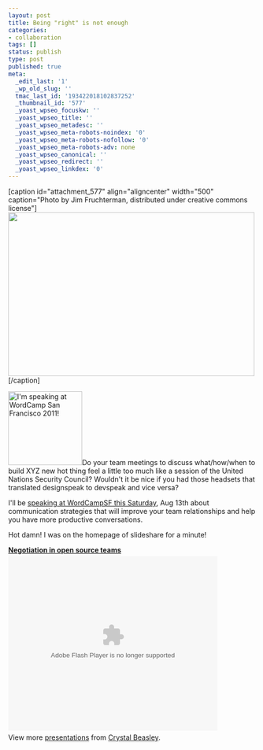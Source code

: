 ```yaml
---
layout: post
title: Being "right" is not enough
categories:
- collaboration
tags: []
status: publish
type: post
published: true
meta:
  _edit_last: '1'
  _wp_old_slug: ''
  tmac_last_id: '193422018102837252'
  _thumbnail_id: '577'
  _yoast_wpseo_focuskw: ''
  _yoast_wpseo_title: ''
  _yoast_wpseo_metadesc: ''
  _yoast_wpseo_meta-robots-noindex: '0'
  _yoast_wpseo_meta-robots-nofollow: '0'
  _yoast_wpseo_meta-robots-adv: none
  _yoast_wpseo_canonical: ''
  _yoast_wpseo_redirect: ''
  _yoast_wpseo_linkdex: '0'
---
```

[caption id="attachment_577" align="aligncenter" width="500" caption="Photo by Jim Fruchterman, distributed under creative commons license"]<a href="http://skinnywhitegirl.com/blog/wp-content/uploads/2011/08/diplomatic-communication.jpg"><img src="http://skinnywhitegirl.com/blog/wp-content/uploads/2011/08/diplomatic-communication.jpg" alt="" title="diplomatic-communication" width="500" height="333" class="size-full wp-image-577" /></a>[/caption]

<a href="http://2011.sf.wordcamp.org"><img class="alignright" title="I'm speaking at WordCamp San Francisco 2011!" src="http://2011.sf.wordcamp.org/files/2011/07/wcsf11-badge-speaker.png" alt="I'm speaking at WordCamp San Francisco 2011!" width="150" height="150" /></a>Do your team meetings to discuss what/how/when to build XYZ new hot thing feel a little too much like a session of the United Nations Security Council? Wouldn't it be nice if you had those headsets that translated designspeak to devspeak and vice versa?

I'll be <a href="http://2011.sf.wordcamp.org/">speaking at WordCampSF this Saturday</a>, Aug 13th about communication strategies that will improve your team relationships and help you have more productive conversations.

Hot damn! I was on the homepage of slideshare for a minute!

<div style="width:600px" id="__ss_8845274"><strong style="display:block;margin:12px 0 4px"><a href="http://www.slideshare.net/skinnywhitegirl/negotiation-in-open-source-teams" title="Negotiation in open source teams">Negotiation in open source teams</a></strong><object id="__sse8845274" width="425" height="355"><param name="movie" value="http://static.slidesharecdn.com/swf/ssplayer2.swf?doc=negotiation-preso-110813174736-phpapp01&stripped_title=negotiation-in-open-source-teams&userName=skinnywhitegirl" /><param name="allowFullScreen" value="true"/><param name="allowScriptAccess" value="always"/><embed name="__sse8845274" src="http://static.slidesharecdn.com/swf/ssplayer2.swf?doc=negotiation-preso-110813174736-phpapp01&stripped_title=negotiation-in-open-source-teams&userName=skinnywhitegirl" type="application/x-shockwave-flash" allowscriptaccess="always" allowfullscreen="true" width="425" height="355"></embed></object><div style="padding:5px 0 12px">View more <a href="http://www.slideshare.net/">presentations</a> from <a href="http://www.slideshare.net/skinnywhitegirl">Crystal Beasley</a>.</div></div>
